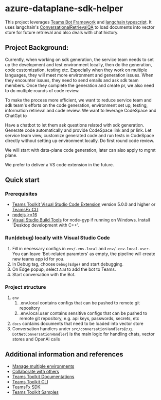 # azure-dataplane-sdk-helper

This project leverages [Teams Bot Framework](https://github.com/OfficeDev/TeamsFx/wiki/Respond-to-chat-commands-in-Teams#How-to-create-a-command-response-bot) and [langchain typescript](https://js.langchain.com/docs/).
It uses langchain's [ConversationalRetrievalQA](https://js.langchain.com/docs/modules/chains/index_related_chains/conversational_retrieval) to load documents into vector store for future retrieval and also deals with chat history.

## Project Background:

Currently, when working on sdk generation, the service team needs to set up the development and test environment locally, then do the generation, code customization, testing etc. Especially when they work on multiple languages, they will meet more environment and generation issues. When they encounter issues, they need to send emails and ask sdk team members. Once they complete the generation and create pr, we also need to do multiple rounds of code review. 

To make the process more efficient, we want to reduce service team and sdk team's efforts on the code generation, environment set up, testing, information retrieval and code review. We want to leverage CodeSpace and ChatGpt to 

Have a chatbot to let them ask questions related with sdk generation.
Generate code automatically and provide CodeSpace link and pr link. 
Let service team view, customize generated code and run tests in CodeSpace directly without setting up environment locally.
Do first round code review.

We will start with data-plane code generation, later can also apply to mgmt plane. 

We prefer to deliver a VS code extension in the future.

## Quick start

### Prerequisites

* [Teams Toolkit Visual Studio Code Extension](https://aka.ms/teams-toolkit) version 5.0.0 and higher or [TeamsFx CLI](https://aka.ms/teamsfx-cli)
* [nodejs >=16](https://nodejs.org/en)
* [Visual Studio Build Tools](https://visualstudio.microsoft.com/thank-you-downloading-visual-studio/?sku=BuildTools) for node-gyp if running on Windows. Install 'Desktop development with C++'.

### Run(debug) locally with Visual Studio Code

1. Fill in necessary configs in `env/.env.local` and `env/.env.local.user`. You can leave 'Bot-related paramters' as empty, the pipeline will create new teams app id for you.
2. In Debug tag, choose `Debug(Edge)` and start debugging.
3. On Edge popup, select `Add` to add the bot to Teams.
4. Start conversation with the Bot.

### Project structure

1. `env`
    1. .env.local contains configs that can be pushed to remote git repository
    2. .env.local.user contains sensitive configs that can be pushed to remote git repository, e.g. api keys, passwords, secrets, etc
2. `docs` contains documents that need to be loaded into vector store
3. Conversation handlers under `src/conversationHandlers`(e.g. `DotNetConversationHandler`) is the main logic for handling chats, vector stores and OpenAI calls

## Additional information and references

- [Manage multiple environments](https://docs.microsoft.com/microsoftteams/platform/toolkit/teamsfx-multi-env)
- [Collaborate with others](https://docs.microsoft.com/microsoftteams/platform/toolkit/teamsfx-collaboration)
- [Teams Toolkit Documentations](https://docs.microsoft.com/microsoftteams/platform/toolkit/teams-toolkit-fundamentals)
- [Teams Toolkit CLI](https://docs.microsoft.com/microsoftteams/platform/toolkit/teamsfx-cli)
- [TeamsFx SDK](https://docs.microsoft.com/microsoftteams/platform/toolkit/teamsfx-sdk)
- [Teams Toolkit Samples](https://github.com/OfficeDev/TeamsFx-Samples)
